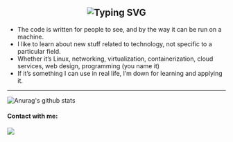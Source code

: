 <div align="center">
    <h2><img src="https://readme-typing-svg.herokuapp.com?font=Optima&size=35&duration=6000&color=FF5733&center=true&vCenter=true&width=800&lines=Hey+guys,+I'm+xuehui...;welcome+to+my+github+profile...;" alt="Typing SVG"/></h2>
</div>

- The code is written for people to see, and by the way it can be run on a machine.
- I like to learn about new stuff related to technology, not specific to a
  particular field.
- Whether it’s Linux, networking, virtualization, containerization, cloud
  services, web design, programming (you name it)
- If it’s something I can use in real life, I’m down for learning and applying
  it.

---
<!--
**xuehuizzz/xuehuia** is a ✨ _special_ ✨ repository because its `README.md` (this file) appears on your GitHub profile.

Here are some ideas to get you started:

- 🔭 I’m currently working on ...
- 🌱 I’m currently learning Python...
- 👯 I’m looking to collaborate on ...
- 🤔 I’m looking for help with ...
- 💬 Ask me about ...
- 📫 How to reach me: xuehui6710@gmail.com
- 😄 Pronouns: ...
- ⚡ Fun fact: ...
-->
![Anurag's github stats](https://github-readme-stats.vercel.app/api?username=xuehuizzz&show_icons=true)

#### Contact with me:
[![](https://img.shields.io/badge/-Email-D14836?style=flat-square&logo=gmail&logoColor=white)](mailto:xuehuizzz103@gmail.com)
